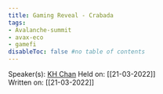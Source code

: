 ```yaml
---
title: Gaming Reveal - Crabada
tags:
- Avalanche-summit
- avax-eco
- gamefi
disableToc: false #no table of contents
---
```


Speaker(s): [KH Chan](notes/KH%20Chan.md)
Held on: [[21-03-2022]]  
Written on: [[21-03-2022]]  